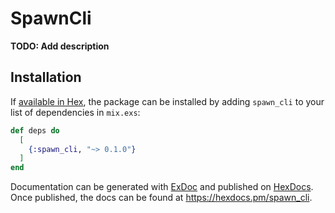 # SpawnCli

**TODO: Add description**

## Installation

If [available in Hex](https://hex.pm/docs/publish), the package can be installed
by adding `spawn_cli` to your list of dependencies in `mix.exs`:

```elixir
def deps do
  [
    {:spawn_cli, "~> 0.1.0"}
  ]
end
```

Documentation can be generated with [ExDoc](https://github.com/elixir-lang/ex_doc)
and published on [HexDocs](https://hexdocs.pm). Once published, the docs can
be found at <https://hexdocs.pm/spawn_cli>.

